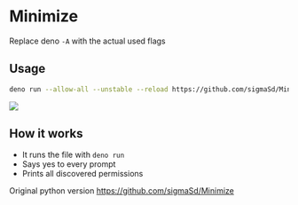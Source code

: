 # Minimize

Replace deno `-A` with the actual used flags

## Usage

```sh
deno run --allow-all --unstable --reload https://github.com/sigmaSd/Minimize-Deno/raw/master/main.ts deno_file.ts
```

<img src="https://matrix-client.matrix.org/_matrix/media/v3/download/matrix.org/BMGTYGkYOTikSdJZQDmSootc"/>

## How it works

- It runs the file with `deno run`
- Says yes to every prompt
- Prints all discovered permissions

Original python version https://github.com/sigmaSd/Minimize
